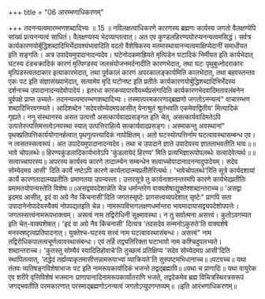 +++
title = "06 आरम्भणाधिकरणम्"

+++
तदनन्यत्वमारम्भणशब्दादिभ्यः ॥ 15 ॥ नविलक्षत्वाधिकरणे कारणस्य ब्रह्मणः कार्यस्य जगतो वैलक्षण्येपि सांख्यं प्रत्यनन्यत्वं साधितं। वैलक्षण्यस्य भेदव्याप्तत्वात्। अत एव कुण्डलहिरण्ययोरप्यनन्यत्वमसिद्धं। सर्वत्र कार्यकारणयोर्बुद्धिशब्दादिभिर्भेदावश्यंभावादिति वदतो वैशेषिकस्य मतमास्थायानन्यत्वमाक्षिप्येदानीं समाधीयत इति सङ्गतिः। अत्र उपादेयमुपादानादन्यदेव। घटेनोदकमाह्रियते मृत्पिंडेन घटादिकं निर्मीयत इति कार्यभेदात् घटस्य दंडचक्रादिकं कारणं मृत्पिण्डस्य जलसंयोजनमर्दनादीति कारणभेदात्, तथा घटः पृथुबुध्नोदराकारः मृत्पिंडस्त्वतदाकार इत्याकारभेदात्, तथा पूर्वकालं कारणं अपरकालङ्कार्यमिति कालभेदात्, तथा बहवस्तन्तव एकः पट इति संज्ञासंख्याभेदात्, सत्यामेव मृदि घटोनष्ट इति प्रतीतेः कार्यकारणयोर्बुद्धिशब्दादिभिर्भेदस्य दर्शनाच्च उपादानादन्यदेवोपादेयं। इतरधा कारकव्यापारवैयर्थ्यप्रसंगादिति कार्यकारणभेदवादिमतावलंबनेन पूर्वपक्षे प्राप्त उच्यते- तदनन्यत्वमारम्भणशब्दादिभ्यः। तस्मात्परमकारणाद्ब्रह्मणो जगतोऽनन्यत्वं" वाचारम्भण शब्दादिभिरवगम्यते। आदिशब्देन 'सदेवसोम्येदमग्रआसीत् येनाश्रुतं श्रुतंभवति एकमेवाद्वितीय' मित्यादिकं गृह्यते। ननु संस्थानस्य असत उत्पत्तौ असत्कार्यवादप्रसङ्गत इति चेत्, असत्कार्यवादिमतेऽपि उत्पत्तेरुत्पत्तिमत्तत्वेऽनवस्था स्यात् उत्पत्तिराहित्ये सत्कार्यवादप्रसङ्गः। अस्माकन्तु अवस्थानां" पृथक्प्रतिपत्तिकार्ययोगानर्हत्वात् पृथगुत्पत्त्यादिकं नापोक्षितम्। अतो घटस्योत्पत्तिर्नाम घटत्वावस्थासम्बन्ध एव। न त्वसतस्सत्वरूपं। अत उपादेयमुपादानादन्यदेव। तथा च उपादाने ज्ञाते उपादेयस्य ज्ञातताभवतीति भावः॥॥भावे चोपलब्धेः॥ हिरण्यकुंडलादिकार्यभावेऽपि 'कुंडलायेदं हिरण्य' मिति प्रत्यभिज्ञारूपोपलब्धेः सत्वादेवेत्यर्थः॥॥सत्वाच्चापरस्य॥ अपरस्य कार्यस्य कारणे तादात्म्येन सम्बन्धेन सत्वाच्चोपादानादनन्यदुपादेयम्। सदेव सोम्येदमग्र आसी' दिति कार्ये नष्टेऽपि कारणे कार्यतादात्म्यप्रतीतेरित्यर्थः। 'भावेचोपलब्धे'रिति सूत्रे कार्यदशायां कार्ये कारणतादात्म्यप्रतीतिः प्रमाणतया उपन्यस्ता। उत्तरसूत्रे तु कार्यनाशानन्तरमपि कारणे कार्यभेदप्रतीतिः प्रमामतयोपन्यस्तेति विशेषः॥॥असद्व्यपदेशान्नेति चेन्न धर्मान्तरेण वाक्यशेषाद्युक्तेश्शब्दान्तराच्च॥ 'असद्वा इदमग्र आसीत्, इदं वा अग्रे नैव किंचनासी'दिति जगतस्सृष्टेः प्रागसत्त्वव्यपदेशात् सृष्टेः" प्रागपि सता उपादानेनोपादेयस्यैक्यं नोपपद्यतइति चेन्न। नामरूपविभागलक्षणधर्मान्तरा भावमादायासद्व्यपदेशोपपत्तेः। जगतस्सत्त्वंनामरूपभाक्त्वम्। असत्वं नाम तद्विरोधिनी सूक्ष्मावस्था। न तु सर्वात्मना असत्त्वं। कुतोऽवगम्यत इति चेत्-वाक्यशेषात्। 'इदं वा अग्रे नैव किंचनासी' दित्यत्र 'तदसदेव सन्मनोऽकुरुते'ति वाक्यशेषे मनस्स्रष्टृत्वप्रतिपादनात्। युक्तेश्च-घटस्य सत्त्वं नाम घटत्वावस्थासंबन्धः। असत्त्वं" नाम तद्विरोधिकपालत्वचूर्णत्वावस्थासंबन्धः। एवं तर्हि तद्व्यतिरिक्ता घटाभावो नाम कश्चिदुपलभ्यते। शब्दान्तराच्च। 'कुतस्तु सोम्यैवं स्यादितिहोवाचे'ति तुच्छत्वं प्रतिक्षिप्य 'सदेव सोम्येदमग्र आसी'दिति स्थापितत्वात्, 'तद्धेदं तर्ह्यव्याकृतमासीत्तन्नामरूपाभ्यां व्याक्रियते'ति सुस्पष्टमभिधानाच्च॥॥पटवच्च॥ यथा तंतवः व्यतिषङ्गविशेषाभाजः पट इति नामरूपकार्यादिकं भजन्ते तद्वद्ब्रह्मापि॥॥यथा च प्राणादिः॥ यथा वायुरेक एव शरीरे वृत्तिविशेषं भजमानः प्राणापानादिनामरूपकार्यांतराणि भजते, तद्वदेकमेव ब्रह्म विचित्रस्थिरत्रसरूपं जगद्भवतीति परमकारणात् परस्माद्ब्रह्मणोऽनन्यत्वं जगतोऽप्युपगन्तव्यम्॥ ॥इति आरंभणाधिकरणम्॥